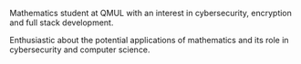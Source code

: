 Mathematics student at QMUL with an interest in cybersecurity, encryption and full stack development.

Enthusiastic about the potential applications of mathematics and its role in cybersecurity and computer science.
